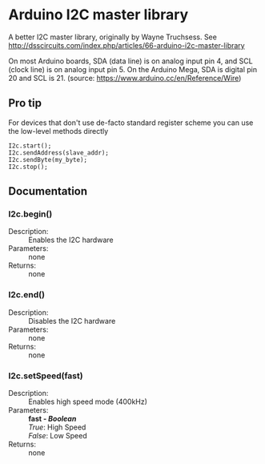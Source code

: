 # Arduino I2C master library

A better I2C master library, originally by Wayne Truchsess. See http://dsscircuits.com/index.php/articles/66-arduino-i2c-master-library

On most Arduino boards, SDA (data line) is on analog input pin 4, and SCL (clock line) is on analog input pin 5. On the Arduino Mega, SDA is digital pin 20 and SCL is 21. (source: https://www.arduino.cc/en/Reference/Wire)

## Pro tip

For devices that don't use de-facto standard register scheme you can use the low-level methods directly

    I2c.start();
    I2c.sendAddress(slave_addr);
    I2c.sendByte(my_byte);
    I2c.stop();
    
## Documentation

### I2c.begin()
<dl>
<dt>Description:</dt>
<dd>Enables the I2C hardware</dd>
    
<dt>Parameters:</dt>
<dd>none</dd>

<dt>Returns:</dt>
<dd>none</dd>
</dl>

### I2c.end()
<dl>
<dt>Description:</dt>
<dd>Disables the I2C hardware</dd>
    
<dt>Parameters:</dt>
<dd>none</dd>

<dt>Returns:</dt>
<dd>none</dd>
</dl>
 

### I2c.setSpeed(fast)
<dl>
<dt>Description:</dt>
<dd>Enables high speed mode (400kHz)</dd>
    
<dt>Parameters:</dt>
<dd>
<b>fast - <i>Boolean</i></b><br/>
<i>True</i>: High Speed<br/>
<i>False</i>: Low Speed<br/>
</dd>

<dt>Returns:</dt>
<dd>none</dd>
</dl> 
